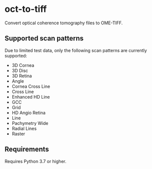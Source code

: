 # oct-to-tiff

Convert optical coherence tomography files to OME-TIFF.

## Supported scan patterns

Due to limited test data, only the following scan patterns are currently supported:
- 3D Cornea
- 3D Disc
- 3D Retina
- Angle
- Cornea Cross Line
- Cross Line
- Enhanced HD Line
- GCC
- Grid
- HD Angio Retina
- Line
- Pachymetry Wide
- Radial Lines
- Raster

## Requirements

Requires Python 3.7 or higher.